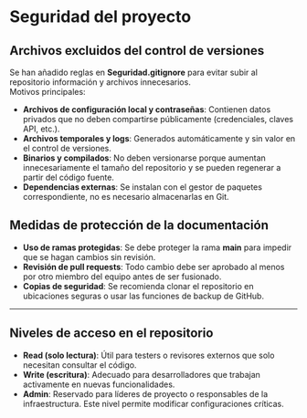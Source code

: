 # Seguridad del proyecto

## Archivos excluidos del control de versiones

Se han añadido reglas en **Seguridad.gitignore** para evitar subir al repositorio información y archivos innecesarios.  
Motivos principales:

- **Archivos de configuración local y contraseñas**: Contienen datos privados que no deben compartirse públicamente (credenciales, claves API, etc.).
- **Archivos temporales y logs**: Generados automáticamente y sin valor en el control de versiones.
- **Binarios y compilados**: No deben versionarse porque aumentan innecesariamente el tamaño del repositorio y se pueden regenerar a partir del código fuente.
- **Dependencias externas**: Se instalan con el gestor de paquetes correspondiente, no es necesario almacenarlas en Git.

## Medidas de protección de la documentación

- **Uso de ramas protegidas**: Se debe proteger la rama **main** para impedir que se hagan cambios sin revisión.
- **Revisión de pull requests**: Todo cambio debe ser aprobado al menos por otro miembro del equipo antes de ser fusionado.
- **Copias de seguridad**: Se recomienda clonar el repositorio en ubicaciones seguras o usar las funciones de backup de GitHub.

---

## Niveles de acceso en el repositorio

- **Read (solo lectura)**: Útil para testers o revisores externos que solo necesitan consultar el código.  
- **Write (escritura)**: Adecuado para desarrolladores que trabajan activamente en nuevas funcionalidades.  
- **Admin**: Reservado para líderes de proyecto o responsables de la infraestructura. Este nivel permite modificar configuraciones críticas.  
